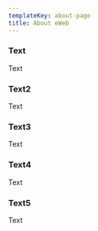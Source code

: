 ```yaml
---
templateKey: about-page
title: About eWeb
---
```

### Text

Text

### Text2

Text

### Text3

Text

### Text4

Text

### Text5

Text
